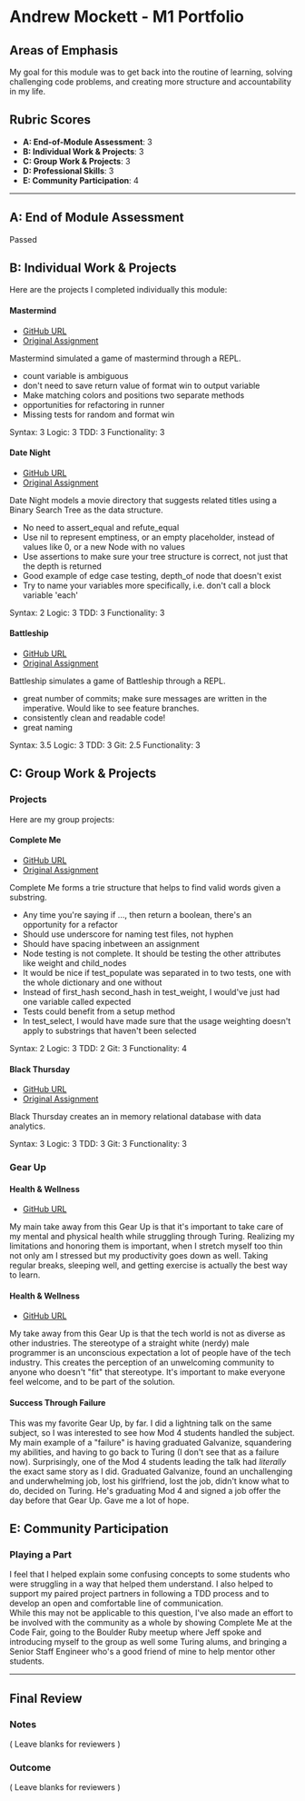 # Andrew Mockett - M1 Portfolio

## Areas of Emphasis

My goal for this module was to get back into the routine of learning, solving challenging
code problems, and creating more structure and accountability in my life.  

## Rubric Scores

* **A: End-of-Module Assessment**: 3
* **B: Individual Work & Projects**: 3
* **C: Group Work & Projects**: 3
* **D: Professional Skills**: 3
* **E: Community Participation**: 4

-----------------------

## A: End of Module Assessment

Passed


## B: Individual Work & Projects

Here are the projects I completed individually this module:

#### Mastermind

* [GitHub URL](https://github.com/MacInnes/mastermind)
* [Original Assignment](http://backend.turing.io/module1/projects/mastermind)

Mastermind simulated a game of mastermind through a REPL.

* count variable is ambiguous
* don't need to save return value of format win to output variable
* Make matching colors and positions two separate methods
* opportunities for refactoring in runner
* Missing tests for random and format win

Syntax: 3
Logic: 3
TDD: 3
Functionality: 3

#### Date Night

* [GitHub URL](https://github.com/MacInnes/date_night)
* [Original Assignment](http://backend.turing.io/module1/projects/date_night)

Date Night models a movie directory that suggests related titles using a 
Binary Search Tree as the data structure.

* No need to assert_equal and refute_equal
* Use nil to represent emptiness, or an empty placeholder, instead of values like 0, or a new Node with no values
* Use assertions to make sure your tree structure is correct, not just that the depth is returned
* Good example of edge case testing, depth_of node that doesn't exist
* Try to name your variables more specifically, i.e. don't call a block variable 'each'

Syntax: 2
Logic: 3
TDD: 3
Functionality: 3

#### Battleship

* [GitHub URL](https://github.com/MacInnes/battleship)
* [Original Assignment](http://backend.turing.io/module1/projects/battleship)

Battleship simulates a game of Battleship through a REPL.

* great number of commits; make sure messages are written in the imperative. Would like to see feature branches.
* consistently clean and readable code!
* great naming


Syntax: 3.5
Logic: 3
TDD: 3
Git: 2.5
Functionality: 3


## C: Group Work & Projects

### Projects

Here are my group projects:

#### Complete Me

* [GitHub URL](https://github.com/letsdothis64/complete_me)
* [Original Assignment](http://backend.turing.io/module1/projects/complete_me)

Complete Me forms a trie structure that helps to find valid words given a substring.

* Any time you're saying if ..., then return a boolean, there's an opportunity for a refactor
* Should use underscore for naming test files, not hyphen
* Should have spacing inbetween an assignment
* Node testing is not complete. It should be testing the other attributes like weight and child_nodes
* It would be nice if test_populate was separated in to two tests, one with the whole dictionary and one without
* Instead of first_hash second_hash in test_weight, I would've just had one variable called expected
* Tests could benefit from a setup method
* In test_select, I would have made sure that the usage weighting doesn't apply to substrings that haven't been selected

Syntax: 2
Logic: 3
TDD: 2
Git: 3
Functionality: 4

#### Black Thursday

* [GitHub URL](https://github.com/1powechri2/black_thursday)
* [Original Assignment](http://backend.turing.io/module1/projects/black_thursday)

Black Thursday creates an in memory relational database with data analytics.


Syntax: 3
Logic: 3
TDD: 3
Git: 3
Functionality: 3

### Gear Up
#### Health & Wellness

* [GitHub URL](https://github.com/turingschool/gear-up/blob/master/Mod1_Week1_mental_health_101.md)

My main take away from this Gear Up is that it's important to take care of my mental and physical health while
struggling through Turing.  Realizing my limitations and honoring them is important, when I stretch myself too thin
not only am I stressed but my productivity goes down as well.  Taking regular breaks, sleeping well, and getting
exercise is actually the best way to learn.

#### Health & Wellness
* [GitHub URL](https://github.com/turingschool/gear-up/blob/master/Mod1_Week3_Code_debugging_compact_version.md)

My take away from this Gear Up is that the tech world is not as diverse as other industries.  The stereotype of
a straight white (nerdy) male programmer is an unconscious expectation a lot of people have of the tech industry.
This creates the perception of an unwelcoming community to anyone who doesn't "fit" that stereotype.  It's 
important to make everyone feel welcome, and to be part of the solution.

#### Success Through Failure

This was my favorite Gear Up, by far.  I did a lightning talk on the same subject, so I was interested to see 
how Mod 4 students handled the subject.  My main example of a "failure" is having graduated Galvanize, squandering
my abilities, and having to go back to Turing (I don't see that as a failure now).  Surprisingly, one of the Mod 4
students leading the talk had _literally_ the exact same story as I did.  Graduated Galvanize, found an unchallenging
and underwhelming job, lost his girlfriend, lost the job, didn't know what to do, decided on Turing.  He's
graduating Mod 4 and signed a job offer the day before that Gear Up.  Gave me a lot of hope.

## E: Community Participation

### Playing a Part

I feel that I helped explain some confusing concepts to some students who were struggling
in a way that helped them understand.  I also helped to support my paired project partners
in following a TDD process and to develop an open and comfortable line of communication.  
While this may not be applicable to this question, I've also made an effort to be involved
with the community as a whole by showing Complete Me at the Code Fair, going to the Boulder
Ruby meetup where Jeff spoke and introducing myself to the group as well some Turing alums, 
and bringing a Senior Staff Engineer who's a good friend of mine to help mentor other students.

------------------

## Final Review

### Notes

( Leave blanks for reviewers )

### Outcome

( Leave blanks for reviewers )

